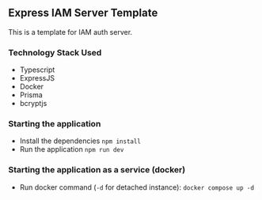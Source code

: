 ## Express IAM Server Template

This is a template for IAM auth server.

### Technology Stack Used
- Typescript
- ExpressJS
- Docker
- Prisma
- bcryptjs

### Starting the application
- Install the dependencies
`npm install`
- Run the application
`npm run dev`

### Starting the application as a service (docker)
- Run docker command (`-d` for detached instance):
`docker compose up -d`

